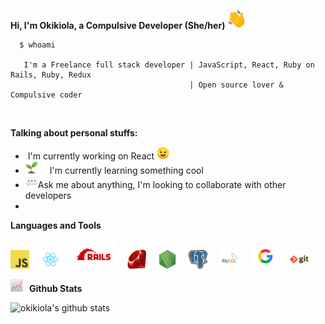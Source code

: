 **Hi, I'm Okikiola, a Compulsive Developer  (She/her)**<span style="padding-right:15px">
<img src="images/1f44b.png" width="30px"></span>

```
  $ whoami

   I'm a Freelance full stack developer | JavaScript, React, Ruby on Rails, Ruby, Redux
                                        | Open source lover & Compulsive coder

```
&nbsp;
<p>
  <strong>Talking about personal stuffs:</strong>
</p>
<ul>
  <li>&zwj; I'm currently working on React
    <span style="padding-right:15px;">
      <img src="images/1f609.png" width="20px">
    </span>
  </li>
  <li>
    <span style="padding-right:15px">
      <img src="images/flower.png" width="20px"></span>
      I'm currently learning something cool
    
  </li>
  <li>
    <span style="padding-right:15px">
    <img src="images/1f4ac.png" width="20px">Ask me about anything, I'm looking to collaborate with other developers
  </li>
  <li></li>
</ul>

**Languages and Tools**

<span style="padding-right:15px">
  <img src="images/javascript.png" width="30px">
</span>
<span style="padding-right:15px">
  <img src="images/react.png" width="30px">
</span>
<span style="padding-right:15px">
  <img src="images/rails.png" width="70px">
</span>
<span style="padding-right:15px">
  <img src="images/ruby.jpeg" width="30px">
</span>
<span style="padding-right:15px">
  <img src="images/nodejs.png" width="30px">
</span>
<span style="padding-right:15px">
  <img src="images/postgresql.png" width="30px">
</span>
<span style="padding-right:15px">
  <img src="images/mysql.png" width="35px">
</span>
<span style="padding-right:15px;">
  <img src="images/google.png" width="40px">
</span>
<span style="padding-right:15px">
  <img src="images/git.png" width="30px">
</span>

**<span style="padding-right:10px">
  <img src="images/1f4c8.png" width="20px"></span>Github Stats**

![okikiola's github stats](https://github-readme-stats.vercel.app/api?username=okikiola11&theme=merko)
